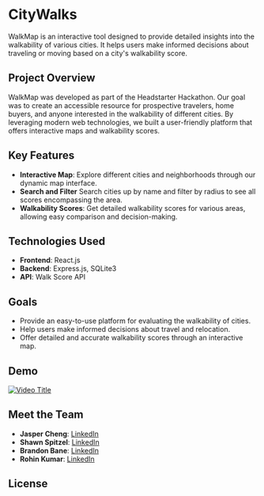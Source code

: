 # CityWalks

WalkMap is an interactive tool designed to provide detailed insights into the walkability of various cities. It helps users make informed decisions about traveling or moving based on a city's walkability score.

## Project Overview

WalkMap was developed as part of the Headstarter Hackathon. Our goal was to create an accessible resource for prospective travelers, home buyers, and anyone interested in the walkability of different cities. By leveraging modern web technologies, we built a user-friendly platform that offers interactive maps and walkability scores.

## Key Features

- **Interactive Map**: Explore different cities and neighborhoods through our dynamic map interface.
- **Search and Filter** Search cities up by name and filter by radius to see all scores encompassing the area.
- **Walkability Scores**: Get detailed walkability scores for various areas, allowing easy comparison and decision-making.

## Technologies Used

- **Frontend**: React.js
- **Backend**: Express.js, SQLite3
- **API**: Walk Score API

## Goals

- Provide an easy-to-use platform for evaluating the walkability of cities.
- Help users make informed decisions about travel and relocation.
- Offer detailed and accurate walkability scores through an interactive map.

## Demo
[![Video Title](https://img.youtube.com/vi/ZXDChFQySpU/0.jpg)](https://www.youtube.com/watch?v=ZXDChFQySpU)

## Meet the Team

- **Jasper Cheng**: [LinkedIn](https://www.linkedin.com/in/jaspercheng10/)
- **Shawn Spitzel**: [LinkedIn](https://www.linkedin.com/in/shawn-spitzel-b16b47298/)
- **Brandon Bane**: [LinkedIn](https://www.linkedin.com/in/brandon-bane/)
- **Rohin Kumar**: [LinkedIn](https://www.linkedin.com/in/rohin-kumar-91399825b/)

## License
